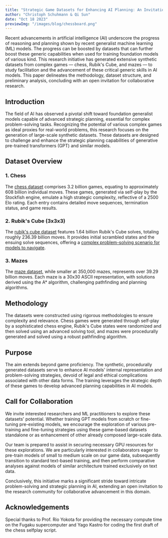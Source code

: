 ```yaml
---
title: "Strategic Game Datasets for Enhancing AI Planning: An Invitation for Collaborative Research"
author: "Christoph Schuhmann & Qi Sun"
date: "Oct 18 2023"
previewImg: "/images/blog/chessboard.png"
---
```


Recent advancements in artificial intelligence (AI) underscore the progress of reasoning and planning shown by recent generalist machine learning (ML) models. The progress can be boosted by datasets that can further boost these generic capabilities when used for training foundation models of various kind. This research initiative has generated extensive synthetic datasets from complex games — chess, Rubik's Cube, and mazes — to study facilitation and the advancement of these critical generic skills in AI models. This paper delineates the methodology, dataset structure, and preliminary analysis, concluding with an open invitation for collaborative research.

## Introduction

The field of AI has observed a pivotal shift toward foundation generalist models capable of advanced strategic planning, essential for complex problem-solving tasks. Recognizing the potential of various complex games as ideal proxies for real-world problems, this research focuses on the generation of large-scale synthetic datasets. These datasets are designed to challenge and enhance the strategic planning capabilities of generative pre-trained transformers (GPT) and similar models.

## Dataset Overview

### 1. Chess

The [chess dataset](https://huggingface.co/datasets/laion/strategic_game_chess) comprises 3.2 billion games, equating to approximately 608 billion individual moves. These games, generated via self-play by the Stockfish engine, emulate a high strategic complexity, reflective of a 2500 Elo rating. Each entry contains detailed move sequences, termination status, and game results.

### 2. Rubik's Cube (3x3x3)

The [rubik's cube dataset](https://huggingface.co/datasets/laion/strategic_game_cube) features 1.64 billion Rubik's Cube solves, totaling roughly 236.39 billion moves. It provides initial scrambled states and the ensuing solve sequences, offering a [complex problem-solving scenario for models to navigate](https://github.com/trincaog/magiccube/).

### 3. Mazes

The [maze dataset](https://huggingface.co/datasets/laion/strategic_game_maze), while smaller at 350,000 mazes, represents over 39.29 billion moves. Each maze is a 30x30 ASCII representation, with solutions derived using the A* algorithm, challenging pathfinding and planning algorithms.

## Methodology

The datasets were constructed using rigorous methodologies to ensure complexity and relevance. Chess games were generated through self-play by a sophisticated chess engine, Rubik's Cube states were randomized and then solved using an advanced solving tool, and mazes were procedurally generated and solved using a robust pathfinding algorithm.

## Purpose

The aim extends beyond game proficiency. The synthetic, procedurally generated datasets serve to enhance AI models' internal representation and problem-solving strategies, devoid of legal and ethical complications associated with other data forms. The training leverages the strategic depth of these games to develop advanced planning capabilities in AI models.

## Call for Collaboration

We invite interested researchers and ML practitioners to explore these datasets' potential. Whether training GPT models from scratch or fine-tuning pre-existing models, we encourage the exploration of various pre-training and fine-tuning strategies using these game-based datasets standalone or as enhancement of other already composed large-scale data.

Our team is prepared to assist in securing necessary GPU resources for these explorations. We are particularly interested in collaborators eager to pre-train models of small to medium scale on our game data, subsequently transition to standard text-based training, and then perform comparative analyses against models of similar architecture trained exclusively on text data.

Conclusively, this initiative marks a significant stride toward intricate problem-solving and strategic planning in AI, extending an open invitation to the research community for collaborative advancement in this domain.

## Acknowledgements

Special thanks to Prof. Rio Yokota for providing the necessary compute time on the Fugaku supercomputer and Yago Kastro for coding the first draft of the chess selfplay script.
